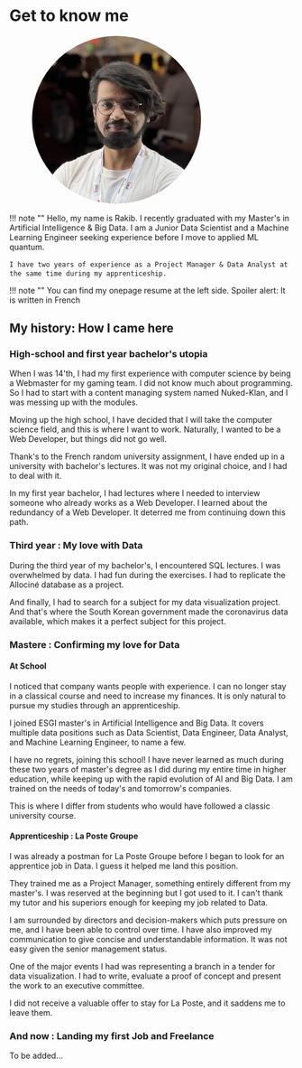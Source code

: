 
<link rel="stylesheet" href="../../stylesheets/toc-tables.css">

# Get to know me

<figure markdown>
   <img src="/assets/images/rakib_cv.jpg" style="border-radius:50%;width:300px">
   <figcaption></figcaption>
</figure>

!!! note ""
    Hello, my name is Rakib. I recently graduated with my Master's in Artificial Intelligence & Big Data. I am a Junior Data Scientist and a Machine Learning Engineer seeking experience before I move to applied ML quantum.

    I have two years of experience as a Project Manager & Data Analyst at the same time during my apprenticeship.

!!! note ""
    You can find my onepage resume at the left side. Spoiler alert: It is written in French


## My history: How I came here

### High-school and first year bachelor's utopia

When I was 14'th, I had my first experience with computer science by being a Webmaster for my gaming team. I did not know much about programming. So I had to start with a content managing system named Nuked-Klan, and I was messing up with the modules.

Moving up the high school, I have decided that I will take the computer science field, and this is where I want to work. Naturally, I wanted to be a Web Developer, but things did not go well.

Thank's to the French random university assignment, I have ended up in a university with bachelor's lectures. It was not my original choice, and I had to deal with it.

In my first year bachelor, I had lectures where I needed to interview someone who already works as a Web Developer. I learned about the redundancy of a Web Developer. It deterred me from continuing down this path.

### Third year : My love with Data

During the third year of my bachelor's, I encountered SQL lectures. I was overwhelmed by data. I had fun during the exercises. I had to replicate the Allociné database as a project.

And finally, I had to search for a subject for my data visualization project. And that's where the South Korean government made the coronavirus data available, which makes it a perfect subject for this project.

### Mastere : Confirming my love for Data

#### At School 

I noticed that company wants people with experience. I can no longer stay in a classical course and need to increase my finances. It is only natural to pursue my studies through an apprenticeship.

I joined ESGI master's in Artificial Intelligence and Big Data. It covers multiple data positions such as Data Scientist, Data Engineer, Data Analyst, and Machine Learning Engineer, to name a few.

I have no regrets, joining this school! I have never learned as much during these two years of master's degree as I did during my entire time in higher education, while keeping up with the rapid evolution of AI and Big Data. I am trained on the needs of today's and tomorrow's companies. 

This is where I differ from students who would have followed a classic university course.

#### Apprenticeship : La Poste Groupe

I was already a postman for La Poste Groupe before I began to look for an apprentice job in Data. I guess it helped me land this position.

They trained me as a Project Manager, something entirely different from my master's. I was reserved at the beginning but I got used to it. I can't thank my tutor and his superiors enough for keeping my job related to Data.

I am surrounded by directors and decision-makers which puts pressure on me, and I have been able to control over time. I have also improved my communication to give concise and understandable information. It was not easy given the senior management status.

One of the major events I had was representing a branch in a tender for data visualization. I had to write, evaluate a proof of concept and present the work to an executive committee.

I did not receive a valuable offer to stay for La Poste, and it saddens me to leave them.

### And now : Landing my first Job and Freelance

To be added...